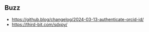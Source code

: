 ## Buzz


- https://github.blog/changelog/2024-03-13-authenticate-orcid-id/
- https://third-bit.com/sdxpy/
